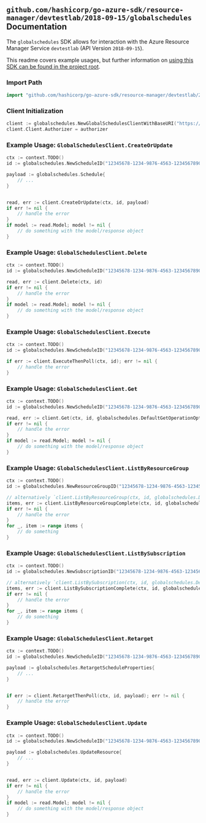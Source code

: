 
## `github.com/hashicorp/go-azure-sdk/resource-manager/devtestlab/2018-09-15/globalschedules` Documentation

The `globalschedules` SDK allows for interaction with the Azure Resource Manager Service `devtestlab` (API Version `2018-09-15`).

This readme covers example usages, but further information on [using this SDK can be found in the project root](https://github.com/hashicorp/go-azure-sdk/tree/main/docs).

### Import Path

```go
import "github.com/hashicorp/go-azure-sdk/resource-manager/devtestlab/2018-09-15/globalschedules"
```


### Client Initialization

```go
client := globalschedules.NewGlobalSchedulesClientWithBaseURI("https://management.azure.com")
client.Client.Authorizer = authorizer
```


### Example Usage: `GlobalSchedulesClient.CreateOrUpdate`

```go
ctx := context.TODO()
id := globalschedules.NewScheduleID("12345678-1234-9876-4563-123456789012", "example-resource-group", "nameValue")

payload := globalschedules.Schedule{
	// ...
}


read, err := client.CreateOrUpdate(ctx, id, payload)
if err != nil {
	// handle the error
}
if model := read.Model; model != nil {
	// do something with the model/response object
}
```


### Example Usage: `GlobalSchedulesClient.Delete`

```go
ctx := context.TODO()
id := globalschedules.NewScheduleID("12345678-1234-9876-4563-123456789012", "example-resource-group", "nameValue")

read, err := client.Delete(ctx, id)
if err != nil {
	// handle the error
}
if model := read.Model; model != nil {
	// do something with the model/response object
}
```


### Example Usage: `GlobalSchedulesClient.Execute`

```go
ctx := context.TODO()
id := globalschedules.NewScheduleID("12345678-1234-9876-4563-123456789012", "example-resource-group", "nameValue")

if err := client.ExecuteThenPoll(ctx, id); err != nil {
	// handle the error
}
```


### Example Usage: `GlobalSchedulesClient.Get`

```go
ctx := context.TODO()
id := globalschedules.NewScheduleID("12345678-1234-9876-4563-123456789012", "example-resource-group", "nameValue")

read, err := client.Get(ctx, id, globalschedules.DefaultGetOperationOptions())
if err != nil {
	// handle the error
}
if model := read.Model; model != nil {
	// do something with the model/response object
}
```


### Example Usage: `GlobalSchedulesClient.ListByResourceGroup`

```go
ctx := context.TODO()
id := globalschedules.NewResourceGroupID("12345678-1234-9876-4563-123456789012", "example-resource-group")

// alternatively `client.ListByResourceGroup(ctx, id, globalschedules.DefaultListByResourceGroupOperationOptions())` can be used to do batched pagination
items, err := client.ListByResourceGroupComplete(ctx, id, globalschedules.DefaultListByResourceGroupOperationOptions())
if err != nil {
	// handle the error
}
for _, item := range items {
	// do something
}
```


### Example Usage: `GlobalSchedulesClient.ListBySubscription`

```go
ctx := context.TODO()
id := globalschedules.NewSubscriptionID("12345678-1234-9876-4563-123456789012")

// alternatively `client.ListBySubscription(ctx, id, globalschedules.DefaultListBySubscriptionOperationOptions())` can be used to do batched pagination
items, err := client.ListBySubscriptionComplete(ctx, id, globalschedules.DefaultListBySubscriptionOperationOptions())
if err != nil {
	// handle the error
}
for _, item := range items {
	// do something
}
```


### Example Usage: `GlobalSchedulesClient.Retarget`

```go
ctx := context.TODO()
id := globalschedules.NewScheduleID("12345678-1234-9876-4563-123456789012", "example-resource-group", "nameValue")

payload := globalschedules.RetargetScheduleProperties{
	// ...
}


if err := client.RetargetThenPoll(ctx, id, payload); err != nil {
	// handle the error
}
```


### Example Usage: `GlobalSchedulesClient.Update`

```go
ctx := context.TODO()
id := globalschedules.NewScheduleID("12345678-1234-9876-4563-123456789012", "example-resource-group", "nameValue")

payload := globalschedules.UpdateResource{
	// ...
}


read, err := client.Update(ctx, id, payload)
if err != nil {
	// handle the error
}
if model := read.Model; model != nil {
	// do something with the model/response object
}
```
